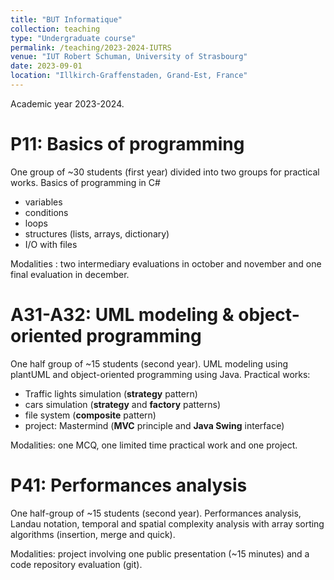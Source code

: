 ```yaml
---
title: "BUT Informatique"
collection: teaching
type: "Undergraduate course"
permalink: /teaching/2023-2024-IUTRS
venue: "IUT Robert Schuman, University of Strasbourg"
date: 2023-09-01
location: "Illkirch-Graffenstaden, Grand-Est, France"
---
```


Academic year 2023-2024.

P11: Basics of programming
======

One group of ~30 students (first year) divided into two groups for practical works.
Basics of programming in C#
* variables
* conditions
* loops
* structures (lists, arrays, dictionary)
* I/O with files

Modalities : two intermediary evaluations in october and november and one final evaluation in december.

A31-A32: UML modeling & object-oriented programming
======

One half group of ~15 students (second year).
UML modeling using plantUML and object-oriented programming using Java.
Practical works:
* Traffic lights simulation (**strategy** pattern)
* cars simulation (**strategy** and **factory** patterns)
* file system (**composite** pattern)
* project: Mastermind (**MVC** principle and **Java Swing** interface)

Modalities: one MCQ, one limited time practical work and one project.

P41: Performances analysis
======

One half-group of ~15 students (second year).
Performances analysis, Landau notation, temporal and spatial complexity analysis with array sorting algorithms (insertion, merge and quick).

Modalities: project involving one public presentation (~15 minutes) and a code repository evaluation (git).
